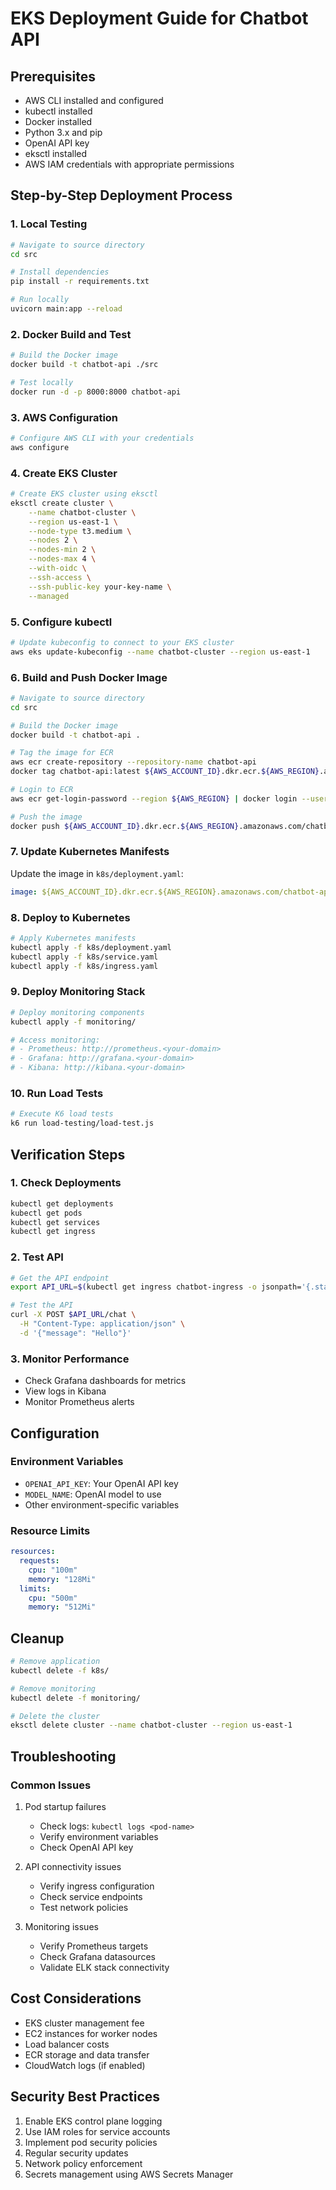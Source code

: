 # EKS Deployment Guide for Chatbot API

## Prerequisites
- AWS CLI installed and configured
- kubectl installed
- Docker installed
- Python 3.x and pip
- OpenAI API key
- eksctl installed
- AWS IAM credentials with appropriate permissions

## Step-by-Step Deployment Process

### 1. Local Testing
```bash
# Navigate to source directory
cd src

# Install dependencies
pip install -r requirements.txt

# Run locally
uvicorn main:app --reload
```

### 2. Docker Build and Test
```bash
# Build the Docker image
docker build -t chatbot-api ./src

# Test locally
docker run -d -p 8000:8000 chatbot-api
```

### 3. AWS Configuration
```bash
# Configure AWS CLI with your credentials
aws configure
```

### 4. Create EKS Cluster
```bash
# Create EKS cluster using eksctl
eksctl create cluster \
    --name chatbot-cluster \
    --region us-east-1 \
    --node-type t3.medium \
    --nodes 2 \
    --nodes-min 2 \
    --nodes-max 4 \
    --with-oidc \
    --ssh-access \
    --ssh-public-key your-key-name \
    --managed
```

### 5. Configure kubectl
```bash
# Update kubeconfig to connect to your EKS cluster
aws eks update-kubeconfig --name chatbot-cluster --region us-east-1
```

### 6. Build and Push Docker Image

```bash
# Navigate to source directory
cd src

# Build the Docker image
docker build -t chatbot-api .

# Tag the image for ECR
aws ecr create-repository --repository-name chatbot-api
docker tag chatbot-api:latest ${AWS_ACCOUNT_ID}.dkr.ecr.${AWS_REGION}.amazonaws.com/chatbot-api:latest

# Login to ECR
aws ecr get-login-password --region ${AWS_REGION} | docker login --username AWS --password-stdin ${AWS_ACCOUNT_ID}.dkr.ecr.${AWS_REGION}.amazonaws.com

# Push the image
docker push ${AWS_ACCOUNT_ID}.dkr.ecr.${AWS_REGION}.amazonaws.com/chatbot-api:latest
```

### 7. Update Kubernetes Manifests
Update the image in `k8s/deployment.yaml`:
```yaml
image: ${AWS_ACCOUNT_ID}.dkr.ecr.${AWS_REGION}.amazonaws.com/chatbot-api:latest
```

### 8. Deploy to Kubernetes
```bash
# Apply Kubernetes manifests
kubectl apply -f k8s/deployment.yaml
kubectl apply -f k8s/service.yaml
kubectl apply -f k8s/ingress.yaml
```

### 9. Deploy Monitoring Stack
```bash
# Deploy monitoring components
kubectl apply -f monitoring/

# Access monitoring:
# - Prometheus: http://prometheus.<your-domain>
# - Grafana: http://grafana.<your-domain>
# - Kibana: http://kibana.<your-domain>
```

### 10. Run Load Tests
```bash
# Execute K6 load tests
k6 run load-testing/load-test.js
```

## Verification Steps

### 1. Check Deployments
```bash
kubectl get deployments
kubectl get pods
kubectl get services
kubectl get ingress
```

### 2. Test API
```bash
# Get the API endpoint
export API_URL=$(kubectl get ingress chatbot-ingress -o jsonpath='{.status.loadBalancer.ingress[0].hostname}')

# Test the API
curl -X POST $API_URL/chat \
  -H "Content-Type: application/json" \
  -d '{"message": "Hello"}'
```

### 3. Monitor Performance
- Check Grafana dashboards for metrics
- View logs in Kibana
- Monitor Prometheus alerts

## Configuration

### Environment Variables
- `OPENAI_API_KEY`: Your OpenAI API key
- `MODEL_NAME`: OpenAI model to use
- Other environment-specific variables

### Resource Limits
```yaml
resources:
  requests:
    cpu: "100m"
    memory: "128Mi"
  limits:
    cpu: "500m"
    memory: "512Mi"
```

## Cleanup
```bash
# Remove application
kubectl delete -f k8s/

# Remove monitoring
kubectl delete -f monitoring/

# Delete the cluster
eksctl delete cluster --name chatbot-cluster --region us-east-1
```

## Troubleshooting

### Common Issues
1. Pod startup failures
   - Check logs: `kubectl logs <pod-name>`
   - Verify environment variables
   - Check OpenAI API key

2. API connectivity issues
   - Verify ingress configuration
   - Check service endpoints
   - Test network policies

3. Monitoring issues
   - Verify Prometheus targets
   - Check Grafana datasources
   - Validate ELK stack connectivity

## Cost Considerations
- EKS cluster management fee
- EC2 instances for worker nodes
- Load balancer costs
- ECR storage and data transfer
- CloudWatch logs (if enabled)

## Security Best Practices
1. Enable EKS control plane logging
2. Use IAM roles for service accounts
3. Implement pod security policies
4. Regular security updates
5. Network policy enforcement
6. Secrets management using AWS Secrets Manager
